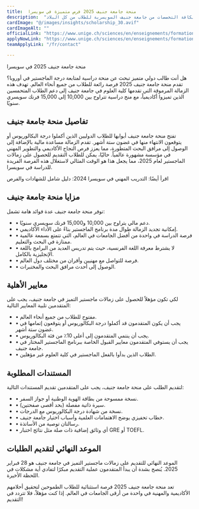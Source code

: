 ```yaml
---
title:  منحة جامعة جنيف 2025 فرص متميزة في سويسرا 
description:  "أفضل منحة للدراسة في سويسرا بتمويل كامل لكافة التخصصات من جامعة جنيف السويسرية للطلاب من كل البلاد." 
cardImage: "@/images/insights/scholarship_30.avif" 
cardImageAlt: "" 
officialLink: "https://www.unige.ch/sciences/en/enseignements/formations/masters/excellencemasterfellowships/" 
applyNowLink: "https://www.unige.ch/sciences/en/enseignements/formations/masters/excellencemasterfellowships/" 
teamApplyLink: "/fr/contact"

---
```


منحة جامعة جنيف 2025 في سويسرا

هل أنت طالب دولي متميز تبحث عن منحة دراسية لمتابعة درجة الماجستير في أوروبا؟ تقدم منحة جامعة جنيف 2025 فرصة رائعة للطلاب من جميع أنحاء العالم. تهدف هذه الزمالة المرموقة التي تقدمها كلية العلوم في جامعة جنيف إلى دعم الطلاب المتحمسين الذين تميزوا أكاديمياً، مع منح دراسية تتراوح بين 10,000 إلى 15,000 فرنك سويسري سنويًا.

## تفاصيل منحة جامعة جنيف

تفتح منحة جامعة جنيف أبوابها للطلاب الدوليين الذين أكملوا درجة البكالوريوس أو يتوقعون الانتهاء منها في غضون ستة أشهر. تقدم الزمالة مساعدة مالية بالإضافة إلى الوصول إلى مرافق البحث المتطورة، مما يعزز فرص النجاح الأكاديمي والتطوير المهني في مؤسسة مشهورة عالمياً. حاليًا، يمكن للطلاب التقديم للحصول على زمالات الماجستير لعام 2025، مما يجعل هذا هو الوقت المثالي لاستغلال هذه الفرصة الفريدة للدراسة في سويسرا.

اقرأ أيضًا: التدريب المهني في سويسرا 2024: دليل شامل للشهادات والفرص

## مزايا منحة جامعة جنيف

توفر منحة جامعة جنيف عدة فوائد هامة تشمل:

- • دعم مالي يتراوح بين 10,000 و15,000 فرنك سويسري سنويًا.
- • إمكانية تجديد الزمالة طوال مدة برنامج الماجستير بناءً على الأداء الأكاديمي.
- • فرصة الدراسة في واحدة من أفضل الجامعات في العالم، التي تتمتع بسمعة عالمية ممتازة في البحث والتعليم.
- • لا يشترط معرفة اللغة الفرنسية، حيث يتم تدريس العديد من البرامج باللغة الإنجليزية بالكامل.
- • فرصة للتواصل مع مهنيين وأقران من مختلف دول العالم.
- • الوصول إلى أحدث مرافق البحث والمختبرات.

## معايير الأهلية

لكي تكون مؤهلاً للحصول على زمالات ماجستير التميز في جامعة جنيف، يجب على المتقدمين تلبية المعايير التالية:

- • مفتوح للطلاب من جميع أنحاء العالم.
- • يجب أن يكون المتقدمون قد أكملوا درجة البكالوريوس أو يتوقعون إتمامها في غضون ستة أشهر.
- • يجب أن ينتمي المتقدمون إلى أعلى 10٪ من فئة البكالوريوس.
- • يجب أن يستوفي المتقدمون معايير القبول الخاصة ببرنامج الماجستير المختار في جامعة جنيف.
- • الطلاب الذين بدأوا بالفعل الماجستير في كلية العلوم غير مؤهلين.

## المستندات المطلوبة

لتقديم الطلب على منحة جامعة جنيف، يجب على المتقدمين تقديم المستندات التالية:

- • نسخة ممسوحة من بطاقة الهوية الوطنية أو جواز السفر.
- • سيرة ذاتية مفصلة (بحد أقصى صفحتين).
- • نسخة من شهادة درجة البكالوريوس مع الدرجات.
- • خطاب تحفيزي يوضح الاهتمامات العلمية وأسباب اختيار جامعة جنيف.
- • رسالتان توصية من الأساتذة.
- • أي وثائق إضافية ذات صلة مثل نتائج اختبار GRE أو TOEFL.

## الموعد النهائي لتقديم الطلبات

الموعد النهائي للتقديم على زمالات ماجستير التميز في جامعة جنيف هو 28 فبراير 2025. يُنصح بشدة أن يبدأ المتقدمون عملية التقديم مبكرًا لتفادي أية مشكلات في اللحظة الأخيرة.

تعد منحة جامعة جنيف 2025 فرصة استثنائية للطلاب الطموحين لتحقيق أحلامهم الأكاديمية والمهنية في واحدة من أرقى الجامعات في العالم. إذا كنت مؤهلاً، فلا تتردد في التقديم!

